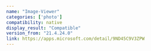 ```yaml
---
name: "Image-Viewer"
categories: ['photo']
compatibility: native
display_result: "Compatible"
version_from: "21.4.24.0"
link: https://apps.microsoft.com/detail/9ND45C9V3ZPW
---
```

